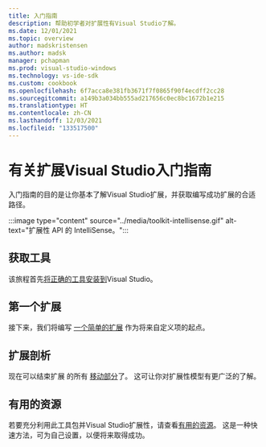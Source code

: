 ```yaml
---
title: 入门指南
description: 帮助初学者对扩展性有Visual Studio了解。
ms.date: 12/01/2021
ms.topic: overview
author: madskristensen
ms.author: madsk
manager: pchapman
ms.prod: visual-studio-windows
ms.technology: vs-ide-sdk
ms.custom: cookbook
ms.openlocfilehash: 6f7acca8e381fb3671f7f0865f90f4ecdff2cc28
ms.sourcegitcommit: a149b3a034bb555ad217656c0ec8bc1672b1e215
ms.translationtype: HT
ms.contentlocale: zh-CN
ms.lasthandoff: 12/03/2021
ms.locfileid: "133517500"
---
```

# <a name="getting-started-guide-on-visual-studio-extensions-toolkit"></a>有关扩展Visual Studio入门指南

入门指南的目的是让你基本了解Visual Studio扩展，并获取编写成功扩展的合适路径。

:::image type="content" source="../media/toolkit-intellisense.gif" alt-text="扩展性 API 的 IntelliSense。":::

## <a name="get-the-tools"></a>获取工具
该旅程首先[将正确的工具安装到](get-tools.md)Visual Studio。

## <a name="your-first-extension"></a>第一个扩展
接下来，我们将编写 [一个简单的扩展](first-extension.md) 作为将来自定义项的起点。

## <a name="extension-anatomy"></a>扩展剖析
现在可以结束扩展 的所有 [移动部分](extension-anatomy.md)了。 这可让你对扩展性模型有更广泛的了解。

## <a name="useful-resources"></a>有用的资源
若要充分利用此工具包并Visual Studio扩展性，请查看[有用的资源](useful-resources.md)。 这是一种快速方法，可为自己设置，以便将来取得成功。
